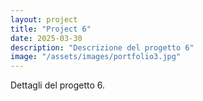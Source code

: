 ```yaml
---
layout: project
title: "Project 6"
date: 2025-03-30
description: "Descrizione del progetto 6"
image: "/assets/images/portfolio3.jpg"
---
```


Dettagli del progetto 6.

